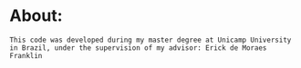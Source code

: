 # About: 


	This code was developed during my master degree at Unicamp University in Brazil, under the supervision of my advisor: Erick de Moraes Franklin
